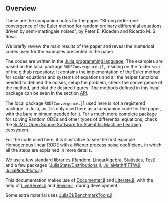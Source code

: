 ## Overview

These are the companion notes for the paper "Strong order-one convergence of the Euler method for random ordinary differential equations driven by semi-martingale noises", by Peter E. Kloeden and Ricardo M. S. Rosa.

We briefly review the main results of the paper and reveal the numerical codes used for the examples presented in the paper.

The codes are written in the [Julia programming language](https://julialang.org). The examples are based on the local package `RODEConvergence.jl`, residing on the folder `src/` of the github repository. It contains the implementation of the Euler method for scalar equations and systems of equations and all the helper functions needed to defined the noises, setup the problem, check the convergence of the method, and plot the desired figures. The methods defined in this local package can be seen in the section [API](api.md).

The local package `RODEConvergence.jl` used here is *not* a registered package in Julia, as it is only used here as a companion code for the paper, with the bare minimum needed for it. For a much more complete package for solving Random ODEs and other types of differential equations, check the [SciML: Open Source Software for Scientific Machine Learning](https://sciml.ai) ecosystem.

For the code used here, it is illustrative to see the first example [Homogenous linear RODE with a Wiener process noise coefficient](examples/01-wiener_linearhomogeneous.md), in which all the steps are explained in more details.

We use a few standard libraries ([Random](https://docs.julialang.org/en/v1/stdlib/Random/), [LinearAlgebra](https://docs.julialang.org/en/v1/stdlib/LinearAlgebra/), [Statistics](https://docs.julialang.org/en/v1/stdlib/Statistics/), [Test](https://docs.julialang.org/en/v1/stdlib/Test/)) and a few packages ([JuliaStats/Distributions.jl](https://juliastats.github.io/Distributions.jl/stable/), [JuliaMath/FFTW.jl](https://juliamath.github.io/FFTW.jl/stable/), [JuliaPlots/Plots.jl](https://docs.juliaplots.org/stable)).

This documentation makes use of [Documenter.jl](https://documenter.juliadocs.org/stable/) and [Literate.jl](https://fredrikekre.github.io/Literate.jl/stable/), with the help of [LiveServer.jl](https://tlienart.github.io/LiveServer.jl/stable/) and [Revise.jl](https://timholy.github.io/Revise.jl/stable/), during development.

Some extra material uses [JuliaCI/BenchmarkTools.jl](https://juliaci.github.io/BenchmarkTools.jl/stable).
